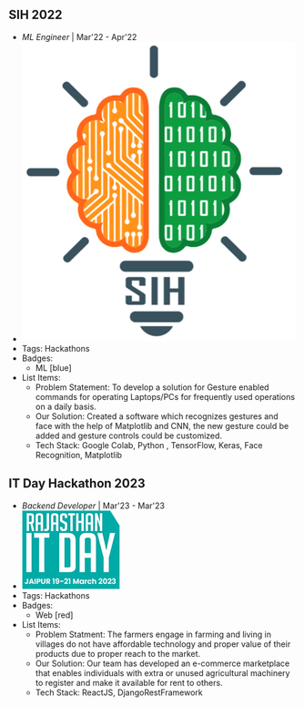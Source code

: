 ## SIH 2022
- *ML Engineer* | Mar'22 - Apr'22
- ![SIH](../assets/SIH.png)
- Tags: Hackathons
- Badges:
  - ML [blue]
- List Items:
  - Problem Statement: To develop a solution for Gesture enabled commands for operating Laptops/PCs for frequently used operations on a daily basis.
  - Our Solution: Created a software which recognizes gestures and face with the help of Matplotlib and CNN, the new gesture could be added and gesture controls could be customized.
  - Tech Stack: Google Colab, Python , TensorFlow, Keras, Face Recognition, Matplotlib

## IT Day Hackathon 2023
- *Backend Developer* | Mar'23 - Mar'23
- ![itday](../assets/itday.png)
- Tags: Hackathons
- Badges:
  - Web [red]
- List Items:
  - Problem Statment: The farmers engage in farming and living in villages do not have affordable technology and proper value of their products due to proper reach to the market.
  - Our Solution: Our team has developed an e-commerce marketplace that enables individuals with extra or unused agricultural machinery to register and make it available for rent to others.
  - Tech Stack: ReactJS, DjangoRestFramework

